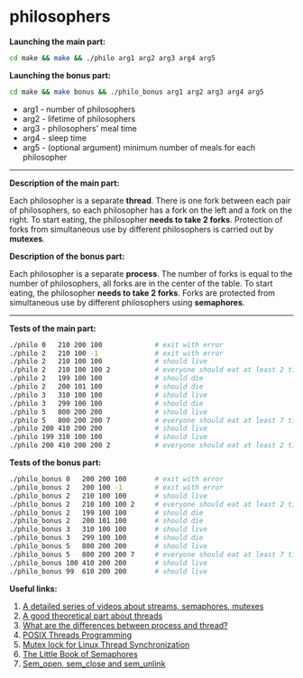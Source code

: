 # philosophers
**Launching the main part:**
``` sh
cd make && make && ./philo arg1 arg2 arg3 arg4 arg5
```

**Launching the bonus part:**
``` sh
cd make && make bonus && ./philo_bonus arg1 arg2 arg3 arg4 arg5
```
+ arg1 - number of philosophers
+ arg2 - lifetime of philosophers
+ arg3 - philosophers' meal time
+ arg4 - sleep time
+ arg5 - (optional argument) minimum number of meals for each philosopher
_____

**Description of the main part:**

Each philosopher is a separate **thread**. There is one fork between each pair of philosophers, so each philosopher has a fork on the left and a fork on the right. To start eating, the philosopher **needs to take 2 forks**. Protection of forks from simultaneous use by different philosophers is carried out by **mutexes**.

**Description of the bonus part:**

Each philosopher is a separate **process**. The number of forks is equal to the number of philosophers, all forks are in the center of the table. To start eating, the philosopher **needs to take 2 forks**. Forks are protected from simultaneous use by different philosophers using **semaphores**.
___

**Tests of the main part:**
``` sh 
./philo 0   210 200 100		    	# exit with error
./philo 2   210 100 -1		    	# exit with error
./philo	2   210 100 100		     	# should live
./philo 2   210 100 100 2 	   	 	# everyone should eat at least 2 times
./philo 2   199 100 100		     	# should die
./philo 2   200 101 100	      	 	# should die
./philo	3   310 100 100		     	# should live
./philo 3   299 100 100	       	 	# should die
./philo 5   800 200 200		     	# should live
./philo 5   800 200 200 7        	# everyone should eat at least 7 times
./philo 200 410 200 200		     	# should live
./philo 199 310 100 100		     	# should live
./philo 200 410 200 200	2	       	# everyone should eat at least 2 times
```
**Tests of the bonus part:**
``` sh 
./philo_bonus 0   200 200 100		# exit with error
./philo_bonus 2   200 100 -1		# exit with error
./philo_bonus 2   210 100 100		# should live
./philo_bonus 2   210 100 100 2	    # everyone should eat at least 2 times
./philo_bonus 2   199 100 100		# should die
./philo_bonus 2   200 101 100		# should die
./philo_bonus 3   310 100 100		# should live
./philo_bonus 3   299 100 100		# should die
./philo_bonus 5   800 200 200		# should live
./philo_bonus 5   800 200 200 7	    # everyone should eat at least 7 times
./philo_bonus 100 410 200 200		# should live
./philo_bonus 99  610 200 200		# should live
```
**Useful links:**

1. [A detailed series of videos about streams, semaphores, mutexes](https://www.youtube.com/watch?v=d9s_d28yJq0&list=PLfqABt5AS4FmuQf70psXrsMLEDQXNkLq2)
2. [A good theoretical part about threads](http://www.csc.villanova.edu/~mdamian/threads/posixthreads.html)
3. [What are the differences between process and thread?](https://www.geeksforgeeks.org/multithreading-c-2/)
4. [POSIX Threads Programming](https://hpc-tutorials.llnl.gov/posix/) 
5. [Mutex lock for Linux Thread Synchronization](https://www.thegeekstuff.com/2012/05/c-mutex-examples/)
6. [The Little Book of Semaphores](https://greenteapress.com/semaphores/LittleBookOfSemaphores.pdf)
7. [Sem_open, sem_close and sem_unlink](https://wm-help.net/lib/b/book/1644378859/171)
